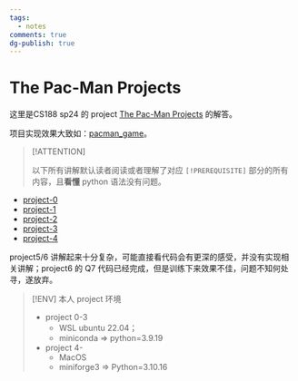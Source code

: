 ```yaml
---
tags:
  - notes
comments: true
dg-publish: true
---
```


# The Pac-Man Projects

这里是CS188 sp24 的 project [The Pac-Man Projects](https://inst.eecs.berkeley.edu/~cs188/sp24/projects/) 的解答。

项目实现效果大致如：[pacman_game](https://inst.eecs.berkeley.edu/~cs188/sp24/assets/images/pacman_game.gif)。

> [!ATTENTION]
>
> 以下所有讲解默认读者阅读或者理解了对应 `[!PREREQUISITE]` 部分的所有内容，且**看懂** python 语法没有问题。

- [project-0](project-0.md)
- [project-1](project-1.md)
- [project-2](project-2.md)
- [project-3](project-3.md)
- [project-4](project-4.md)

project5/6 讲解起来十分复杂，可能直接看代码会有更深的感受，并没有实现相关讲解；project6 的 Q7 代码已经完成，但是训练下来效果不佳，问题不知何处寻，遂放弃。

> [!ENV] 本人 project 环境
>
> - project 0-3
> 	- WSL ubuntu 22.04；
> 	- miniconda => python=3.9.19
> - project 4-
> 	- MacOS
> 	- miniforge3 => Python=3.10.16
